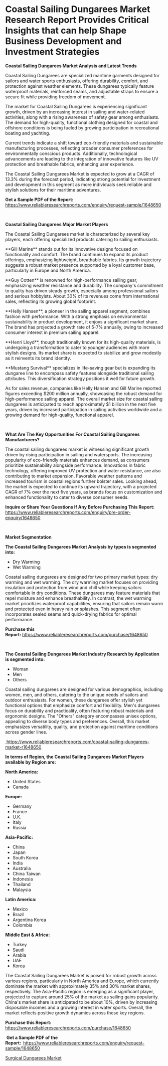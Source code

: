 <p><h1>Coastal Sailing Dungarees Market Research Report Provides Critical Insights that can help Shape Business Development and Investment Strategies</h1></p><p><strong>Coastal Sailing Dungarees Market Analysis and Latest Trends</strong></p>
<p><p>Coastal Sailing Dungarees are specialized maritime garments designed for sailors and water sports enthusiasts, offering durability, comfort, and protection against weather elements. These dungarees typically feature waterproof materials, reinforced seams, and adjustable straps to ensure a secure fit while providing freedom of movement. </p><p>The market for Coastal Sailing Dungarees is experiencing significant growth, driven by an increasing interest in sailing and water-related activities, along with a rising awareness of safety gear among enthusiasts. The demand for high-quality, functional clothing designed for coastal and offshore conditions is being fueled by growing participation in recreational boating and yachting. </p><p>Current trends indicate a shift toward eco-friendly materials and sustainable manufacturing processes, reflecting broader consumer preferences for environmentally conscious products. Additionally, technological advancements are leading to the integration of innovative features like UV protection and breathable fabrics, enhancing user experience. </p><p>The Coastal Sailing Dungarees Market is expected to grow at a CAGR of 13.3% during the forecast period, indicating strong potential for investment and development in this segment as more individuals seek reliable and stylish solutions for their maritime adventures.</p></p>
<p><strong>Get a Sample PDF of the Report:&nbsp;</strong> <a href="https://www.reliableresearchreports.com/enquiry/request-sample/1648650?utm_campaign=24&utm_medium=2&utm_source=Github&utm_content=ia&utm_term=29122024&utm_id=coastal-sailing-dungarees">https://www.reliableresearchreports.com/enquiry/request-sample/1648650</a></p>
<p>&nbsp;</p>
<p><strong>Coastal Sailing Dungarees Major Market Players</strong></p>
<p><p>The Coastal Sailing Dungarees market is characterized by several key players, each offering specialized products catering to sailing enthusiasts. </p><p>**Gill Marine** stands out for its innovative designs focused on functionality and comfort. The brand continues to expand its product offerings, emphasizing lightweight, breathable fabrics. Its growth trajectory suggests a robust market presence supported by a loyal customer base, particularly in Europe and North America.</p><p>**Guy Cotten** is renowned for high-performance sailing gear, emphasizing weather resistance and durability. The company's commitment to quality has driven steady growth, especially among professional sailors and serious hobbyists. About 30% of its revenues come from international sales, reflecting its growing global footprint.</p><p>**Helly Hansen**, a pioneer in the sailing apparel segment, combines fashion with performance. With a strong emphasis on environmental sustainability in product development, it enjoys a significant market share. The brand has projected a growth rate of 5-7% annually, owing to increased consumer interest in premium sailing apparel.</p><p>**Henri Lloyd**, though traditionally known for its high-quality materials, is undergoing a transformation to cater to younger audiences with more stylish designs. Its market share is expected to stabilize and grow modestly as it reinvents its brand identity.</p><p>**Mustang Survival** specializes in life-saving gear but is expanding its dungaree line to encompass safety features alongside traditional sailing attributes. This diversification strategy positions it well for future growth.</p><p>As for sales revenue, companies like Helly Hansen and Gill Marine reported figures exceeding $200 million annually, showcasing the robust demand for high-performance sailing apparel. The overall market size for coastal sailing dungarees is anticipated to reach approximately $1 billion in the next five years, driven by increased participation in sailing activities worldwide and a growing demand for high-quality, functional apparel.</p></p>
<p>&nbsp;</p>
<p><strong>What Are The Key Opportunities For Coastal Sailing Dungarees Manufacturers?</strong></p>
<p><p>The coastal sailing dungarees market is witnessing significant growth driven by rising participation in sailing and watersports. The increasing popularity of eco-friendly materials enhances demand, as consumers prioritize sustainability alongside performance. Innovations in fabric technology, offering improved UV protection and water resistance, are also contributing to market expansion. Favorable weather patterns and increased tourism in coastal regions further bolster sales. Looking ahead, the market is expected to continue its upward trajectory, with a projected CAGR of 7% over the next five years, as brands focus on customization and enhanced functionality to cater to diverse consumer needs.</p></p>
<p><strong>Inquire or Share Your Questions If Any Before Purchasing This Report:</strong> <a href="https://www.reliableresearchreports.com/enquiry/pre-order-enquiry/1648650?utm_campaign=24&utm_medium=2&utm_source=Github&utm_content=ia&utm_term=29122024&utm_id=coastal-sailing-dungarees">https://www.reliableresearchreports.com/enquiry/pre-order-enquiry/1648650</a></p>
<p>&nbsp;</p>
<p><strong>Market Segmentation</strong></p>
<p><strong>The Coastal Sailing Dungarees Market Analysis by types is segmented into:</strong></p>
<p><ul><li>Dry Warming</li><li>Wet Warming</li></ul></p>
<p><p>Coastal sailing dungarees are designed for two primary market types: dry warming and wet warming. The dry warming market focuses on providing insulation and protection from wind and chill while keeping sailors comfortable in dry conditions. These dungarees may feature materials that repel moisture and enhance breathability. In contrast, the wet warming market prioritizes waterproof capabilities, ensuring that sailors remain warm and protected even in heavy rain or splashes. This segment often incorporates sealed seams and quick-drying fabrics for optimal performance.</p></p>
<p><strong>Purchase this Report:&nbsp;</strong><a href="https://www.reliableresearchreports.com/purchase/1648650?utm_campaign=24&utm_medium=2&utm_source=Github&utm_content=ia&utm_term=29122024&utm_id=coastal-sailing-dungarees">https://www.reliableresearchreports.com/purchase/1648650</a></p>
<p>&nbsp;</p>
<p><strong>The Coastal Sailing Dungarees Market Industry Research by Application is segmented into:</strong></p>
<p><ul><li>Woman</li><li>Men</li><li>Others</li></ul></p>
<p><p>Coastal sailing dungarees are designed for various demographics, including women, men, and others, catering to the unique needs of sailors and outdoor enthusiasts. For women, these dungarees offer stylish yet functional options that emphasize comfort and flexibility. Men's dungarees focus on durability and practicality, often featuring robust materials and ergonomic designs. The "Others" category encompasses unisex options, appealing to diverse body types and preferences. Overall, this market emphasizes versatility, quality, and protection against maritime conditions across gender lines.</p></p>
<p><a href="https://www.reliableresearchreports.com/coastal-sailing-dungarees-market-r1648650?utm_campaign=24&utm_medium=2&utm_source=Github&utm_content=ia&utm_term=29122024&utm_id=coastal-sailing-dungarees">&nbsp;https://www.reliableresearchreports.com/coastal-sailing-dungarees-market-r1648650</a></p>
<p><strong>In terms of Region, the Coastal Sailing Dungarees Market Players available by Region are:</strong></p>
<p>
    <p> <strong> North America: </strong>
        <ul>
            <li>United States</li>
            <li>Canada</li>
        </ul>
        </p> 
    <p> <strong> Europe: </strong>
        <ul>
            <li>Germany</li>
            <li>France</li>
            <li>U.K.</li>
            <li>Italy</li>
            <li>Russia</li>
        </ul>
        </p> 
    <p> <strong> Asia-Pacific: </strong>
        <ul>
            <li>China</li>
            <li>Japan</li>
            <li>South Korea</li>
            <li>India</li>
            <li>Australia</li>
            <li>China Taiwan</li>
            <li>Indonesia</li>
            <li>Thailand</li>
            <li>Malaysia</li>
        </ul>
        </p> 
    <p> <strong> Latin America: </strong>
        <ul>
            <li>Mexico</li>
            <li>Brazil</li>
            <li>Argentina Korea</li>
            <li>Colombia</li>
        </ul>
        </p> 
    <p> <strong> Middle East & Africa: </strong>
        <ul>
            <li>Turkey</li>
            <li>Saudi</li>
            <li>Arabia</li>
            <li>UAE</li>
            <li>Korea</li>
        </ul>
    </p>
    </p>
<p><p>The Coastal Sailing Dungarees Market is poised for robust growth across various regions, particularly in North America and Europe, which currently dominate the market with approximately 35% and 30% market shares, respectively. The Asia-Pacific region is emerging as a significant player, projected to capture around 25% of the market as sailing gains popularity. China's market share is anticipated to be about 10%, driven by increasing disposable incomes and a growing interest in water sports. Overall, the market reflects positive growth dynamics across these key regions.</p></p>
<p><strong>Purchase this Report: </strong><a href="https://www.reliableresearchreports.com/purchase/1648650?utm_campaign=24&utm_medium=2&utm_source=Github&utm_content=ia&utm_term=29122024&utm_id=coastal-sailing-dungarees">https://www.reliableresearchreports.com/purchase/1648650</a></p>
<p>&nbsp;<strong>Get a Sample PDF of the Report:&nbsp;&nbsp;</strong><a href="https://www.reliableresearchreports.com/enquiry/request-sample/1648650?utm_campaign=24&utm_medium=2&utm_source=Github&utm_content=ia&utm_term=29122024&utm_id=coastal-sailing-dungarees">https://www.reliableresearchreports.com/enquiry/request-sample/1648650</a></p>
<p><strong></strong></p>
<p><p><a href="https://github.com/elizabethdagraca/Market-Research-Report-List-5/blob/main/surgical-dungarees-market.md?utm_campaign=24&utm_medium=2&utm_source=Github&utm_content=ia&utm_term=29122024&utm_id=coastal-sailing-dungarees">Surgical Dungarees Market</a></p></p>
